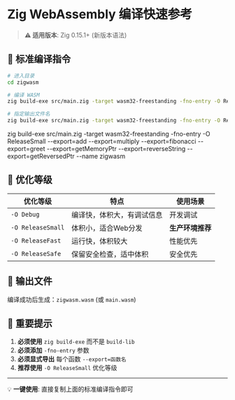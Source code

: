 # Zig WebAssembly 编译快速参考

> **⚠️ 适用版本**: Zig 0.15.1+ (新版本语法)

## 🚀 标准编译指令

```bash
# 进入目录
cd zigwasm

# 编译 WASM
zig build-exe src/main.zig -target wasm32-freestanding -fno-entry -O ReleaseSmall --export=add --export=multiply --export=fibonacci

# 指定输出文件名
zig build-exe src/main.zig -target wasm32-freestanding -fno-entry -O ReleaseSmall --export=add --export=multiply --export=fibonacci --name zigwasm
```

zig build-exe src/main.zig -target wasm32-freestanding -fno-entry -O ReleaseSmall --export=add --export=multiply --export=fibonacci --export=greet --export=getMemoryPtr --export=reverseString --export=getReversedPtr --name zigwasm

## 🎯 优化等级

| 优化等级 | 特点 | 使用场景 |
|---------|------|---------|
| `-O Debug` | 编译快，体积大，有调试信息 | 开发调试 |
| `-O ReleaseSmall` | 体积小，适合Web分发 | **生产环境推荐** |
| `-O ReleaseFast` | 运行快，体积较大 | 性能优先 |
| `-O ReleaseSafe` | 保留安全检查，适中体积 | 安全优先 |

## 📁 输出文件

编译成功后生成：`zigwasm.wasm` (或 `main.wasm`)

## 🚨 重要提示

1. **必须使用** `zig build-exe` 而不是 `build-lib`
2. **必须添加** `-fno-entry` 参数
3. **必须显式导出** 每个函数 `--export=函数名`
4. **推荐使用** `-O ReleaseSmall` 优化等级

---
💡 **一键使用**: 直接复制上面的标准编译指令即可